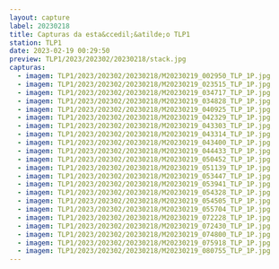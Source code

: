 ```yaml
---
layout: capture
label: 20230218
title: Capturas da esta&ccedil;&atilde;o TLP1
station: TLP1
date: 2023-02-19 00:29:50
preview: TLP1/2023/202302/20230218/stack.jpg
capturas:
  - imagem: TLP1/2023/202302/20230218/M20230219_002950_TLP_1P.jpg
  - imagem: TLP1/2023/202302/20230218/M20230219_023515_TLP_1P.jpg
  - imagem: TLP1/2023/202302/20230218/M20230219_034717_TLP_1P.jpg
  - imagem: TLP1/2023/202302/20230218/M20230219_034828_TLP_1P.jpg
  - imagem: TLP1/2023/202302/20230218/M20230219_040925_TLP_1P.jpg
  - imagem: TLP1/2023/202302/20230218/M20230219_042329_TLP_1P.jpg
  - imagem: TLP1/2023/202302/20230218/M20230219_043303_TLP_1P.jpg
  - imagem: TLP1/2023/202302/20230218/M20230219_043314_TLP_1P.jpg
  - imagem: TLP1/2023/202302/20230218/M20230219_043400_TLP_1P.jpg
  - imagem: TLP1/2023/202302/20230218/M20230219_044433_TLP_1P.jpg
  - imagem: TLP1/2023/202302/20230218/M20230219_050452_TLP_1P.jpg
  - imagem: TLP1/2023/202302/20230218/M20230219_051139_TLP_1P.jpg
  - imagem: TLP1/2023/202302/20230218/M20230219_053447_TLP_1P.jpg
  - imagem: TLP1/2023/202302/20230218/M20230219_053941_TLP_1P.jpg
  - imagem: TLP1/2023/202302/20230218/M20230219_054328_TLP_1P.jpg
  - imagem: TLP1/2023/202302/20230218/M20230219_054505_TLP_1P.jpg
  - imagem: TLP1/2023/202302/20230218/M20230219_055704_TLP_1P.jpg
  - imagem: TLP1/2023/202302/20230218/M20230219_072228_TLP_1P.jpg
  - imagem: TLP1/2023/202302/20230218/M20230219_072430_TLP_1P.jpg
  - imagem: TLP1/2023/202302/20230218/M20230219_074800_TLP_1P.jpg
  - imagem: TLP1/2023/202302/20230218/M20230219_075918_TLP_1P.jpg
  - imagem: TLP1/2023/202302/20230218/M20230219_080755_TLP_1P.jpg
---
```

